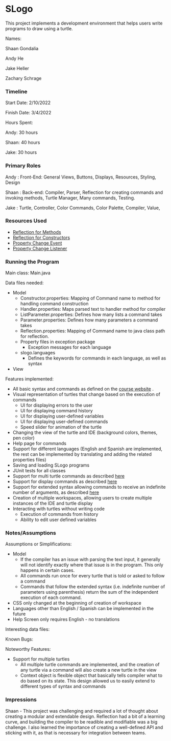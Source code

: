 SLogo
====

This project implements a development environment that helps users write programs to draw using a
turtle.

Names:

Shaan Gondalia

Andy He

Jake Heller

Zachary Schrage

### Timeline

Start Date: 2/10/2022

Finish Date: 3/4/2022

Hours Spent:

Andy: 30 hours

Shaan: 40 hours

Jake: 30 hours

### Primary Roles

Andy : Front-End: General Views, Buttons, Displays, Resources, Styling, Design

Shaan : Back-end: Compiler, Parser, Reflection for creating commands and invoking methods, Turtle Manager, Many commands, Testing.

Jake : Turtle, Controller, Color Commands, Color Palette, Compiler, Value, 

### Resources Used

- [Reflection for Methods](https://docs.oracle.com/en/java/javase/17/docs/api/java.base/java/lang/reflect/Method.html)
- [Reflection for Constructors](https://docs.oracle.com/en/java/javase/17/docs/api/java.base/java/lang/reflect/Constructor.html)
- [Property Change Event](https://docs.oracle.com/en/java/javase/17/docs/api/java.desktop/java/beans/PropertyChangeEvent.html)
- [Property Change Listener](https://docs.oracle.com/en/java/javase/17/docs/api/java.desktop/java/beans/PropertyChangeListener.html)

### Running the Program

Main class: Main.java

Data files needed:

- Model
    - Constructor.properties: Mapping of Command name to method for handling command construction
    - Handler.properties: Maps parsed text to handler method for compiler
    - ListParameter.properties: Defines how many lists a command takes
    - Parameter.properties: Defines how many parameters a command takes
    - Reflection.properties: Mapping of Command name to java class path for reflection.
    - Property files in exception package
        - Exception messages for each language
    - slogo.languages
        - Defines the keywords for commands in each language, as well as syntax
- View

Features implemented:

- All basic syntax and commands as defined on
  the [course website](https://courses.cs.duke.edu/compsci308/spring22/assign/03_parser/commands.php)
  .
- Visual representation of turtles that change based on the execution of commands
    - UI for displaying errors to the user
    - UI for displaying command history
    - UI for displaying user-defined variables
    - UI for displaying user-defined commands
    - Speed slider for animation of the turtle
- Changing the view of the turtle and IDE (background colors, themes, pen color)
- Help page for commands
- Support for different languages (English and Spanish are implemented, the rest can be implemented
  by translating and adding the related properties files)
- Saving and loading SLogo programs
- JUnit tests for all classes
- Support for multi turtle commands as
  described [here](https://courses.cs.duke.edu/compsci308/spring22/assign/03_parser/commands2_KA9.php#Multiple)
- Support for display commands as
  described [here](https://courses.cs.duke.edu/compsci308/spring22/assign/03_parser/commands2_KA9.php#Multiple)
- Support for extended syntax allowing commands to receive an indefinite number of arguments, as
  described [here](https://courses.cs.duke.edu/compsci308/spring22/assign/03_parser/commands2_KA9.php#Multiple)
- Creation of multiple workspaces, allowing users to create multiple instances of the IDE and turtle
  display
- Interacting with turtles without writing code
    - Execution of commands from history
    - Ability to edit user defined variables

### Notes/Assumptions

Assumptions or Simplifications:

- Model
    - If the compiler has an issue with parsing the text input, it generally will not identify
      exactly where that issue is in the program. This only happens in certain cases.
    - All commands run once for every turtle that is told or asked to follow a command
    - Commands that follow the extended syntax (i.e. indefinite number of parameters using
      parenthesis) return the sum of the independent execution of each command.
- CSS only changed at the beginning of creation of workspace
- Languages other than English / Spanish can be implemented in the future
- Help Screen only requires English - no translations

Interesting data files:

Known Bugs:

Noteworthy Features:

- Support for multiple turtles
    - All multiple turtle commands are implemented, and the creation of any turtle via a command
      will also create a new turtle in the view
    - Context object is flexible object that basically tells compiler what to do based on its state.
  This design allowed us to easily extend to different types of syntax and commands

### Impressions

Shaan - This project was challenging and required a lot of thought about creating a modular and
extendable design. Reflection had a bit of a learning curve, and building the compiler to be
readible and modifiable was a big challenge. I also learned the importance of creating a
well-defined API and sticking with it, as that is necessary for integration between teams.